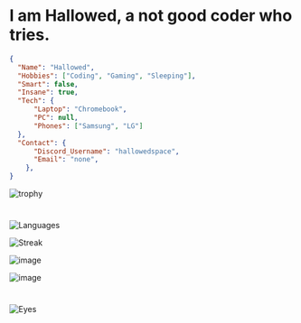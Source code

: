 # I am Hallowed, a not good coder who tries.
```json
{
  "Name": "Hallowed",
  "Hobbies": ["Coding", "Gaming", "Sleeping"],
  "Smart": false,
  "Insane": true,
  "Tech": {
      "Laptop": "Chromebook",
      "PC": null,
      "Phones": ["Samsung", "LG"]
  },
  "Contact": {
      "Discord_Username": "hallowedspace",
      "Email": "none",
    },
}
```
![trophy](https://github-profile-trophy.vercel.app/?username=hallowedspace&theme=darkhub&no-frame=true&margin-h=15&margin-w=15)
#


![Languages](https://github-readme-stats.vercel.app/api/top-langs/?username=HallowedSpace&theme=dark)


![Streak](https://github-readme-streak-stats.herokuapp.com/?user=HallowedSpace&theme=dark)


![image](https://github-profile-summary-cards.vercel.app/api/cards/profile-details?username=HallowedSpace&theme=dark)


![image](https://github-readme-stats-git-masterrstaa-rickstaa.vercel.app/api?username=HallowedSpace&theme=dark)
# 
![Eyes](https://komarev.com/ghpvc/?username=HallowedSpace&color=blueviolet&label=People+That+Have+Looked+At+My+Profile&style=for-the-badge)
